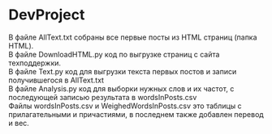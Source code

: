 # DevProject

В файле AllText.txt собраны все первые посты из HTML страниц (папка HTML).  
В файле DownloadHTML.py код по выгрузке страниц с сайта техподдержки.  
В файле Text.py код для выгрузки текста первых постов и записи получившегося в AllText.txt  
В файле Analysis.py код для выборки нужных слов и их частот, с последующей записью результата в wordsInPosts.csv  
Файлы wordsInPosts.csv и WeighedWordsInPosts.csv это таблицы с прилагательными и причастиями, в последнем также добавлен перевод и вес.
